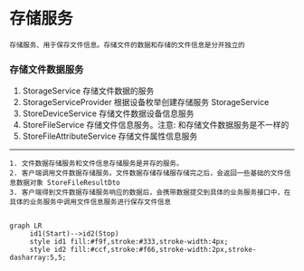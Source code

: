 # 存储服务
    存储服务、用于保存文件信息。存储文件的数据和存储的文件信息是分开独立的

### 存储文件数据服务
 1. StorageService              存储文件数据的服务
 2. StorageServiceProvider      根据设备枚举创建存储服务 StorageService
 3. StoreDeviceService          存储文件数据设备信息服务
 4. StoreFileService            存储文件信息服务。注意: 和存储文件数据服务是不一样的
 5. StoreFileAttributeService   存储文件属性信息服务  
---
    1. 文件数据存储服务和文件信息存储服务是并存的服务。
    2. 客户端调用文件数据存储服务。文件数据存储存储服存储完之后，会返回一些基础的文件信息数据对象 StoreFileResultDto
    3. 客户端得到文件数据存储服务响应的数据后，会携带数据提交到具体的业务服务接口中，在具体的业务服务中调用文件信息服务进行保存文件信息


```mermaid

graph LR
     id1(Start)-->id2(Stop)
     style id1 fill:#f9f,stroke:#333,stroke-width:4px;
     style id2 fill:#ccf,stroke:#f66,stroke-width:2px,stroke-dasharray:5,5;

```